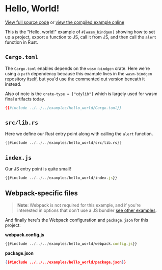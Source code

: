 # Hello, World!

[View full source code][code] or [view the compiled example online][online]

[online]: https://rustwasm.github.io/wasm-bindgen/exbuild/hello_world/
[code]: https://github.com/rustwasm/wasm-bindgen/tree/master/examples/hello_world

This is the "Hello, world!" example of `#[wasm_bindgen]` showing how to set up
a project, export a function to JS, call it from JS, and then call the `alert`
function in Rust.

## `Cargo.toml`

The `Cargo.toml` enables depends on the `wasm-bindgen` crate. Here we're using
a `path` dependency because this example lives in the `wasm-bindgen` repository
itself, but you'd use the commented out version beneath it instead.

Also of note is the `crate-type = ["cdylib"]` which is largely used for wasm
final artifacts today.

```toml
{{#include ../../../examples/hello_world/Cargo.toml}}
```

## `src/lib.rs`

Here we define our Rust entry point along with calling the `alert` function.

```rust
{{#include ../../../examples/hello_world/src/lib.rs}}
```

## `index.js`

Our JS entry point is quite small!

```js
{{#include ../../../examples/hello_world/index.js}}
```

## Webpack-specific files

> **Note**: Webpack is not required for this example, and if you're interested
> in options that don't use a JS bundler [see other examples][wab].

[wab]: without-a-bundler.html

And finally here's the Webpack configuration and `package.json` for this
project:

**webpack.config.js**

```js
{{#include ../../../examples/hello_world/webpack.config.js}}
```

**package.json**

```json
{{#include ../../../examples/hello_world/package.json}}
```
